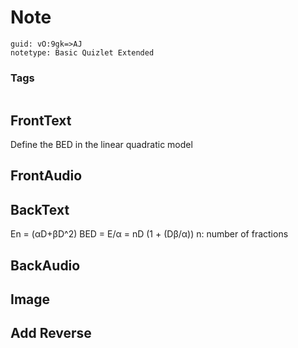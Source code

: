 # Note
```
guid: vO:9gk=>AJ
notetype: Basic Quizlet Extended
```

### Tags
```
```

## FrontText
Define the BED in the linear quadratic model

## FrontAudio


## BackText
En = (αD+βD^2)
BED = E/α = nD (1 + (Dβ/α))
n: number of fractions

## BackAudio


## Image


## Add Reverse

